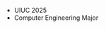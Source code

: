 - UIUC 2025
- Computer Engineering Major

<!---
Patypal10/Patypal10 is a ✨ special ✨ repository because its `README.md` (this file) appears on your GitHub profile.
You can click the Preview link to take a look at your changes.
--->
